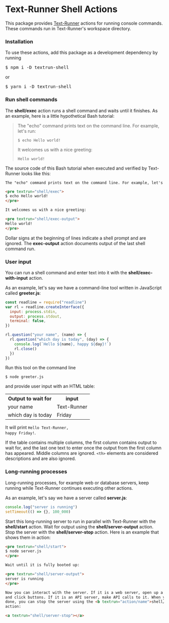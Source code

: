 # Text-Runner Shell Actions

This package provides [Text-Runner](https://github.com/kevgo/text-runner)
actions for running console commands. These commands run in Text-Runner's
workspace directory.

### Installation

To use these actions, add this package as a development dependency by running

<pre textrun="npm/install">
$ npm i -D textrun-shell
</pre>

or

<pre textrun="npm/install">
$ yarn i -D textrun-shell
</pre>

### Run shell commands

The <b textrun="action/name-full">shell/exec</b> action runs a shell command and
waits until it finishes. As an example, here is a little hypothetical Bash
tutorial:

> The "echo" command prints text on the command line. For example, let's run:
>
> ```
> $ echo Hello world!
> ```
>
> It welcomes us with a nice greeting:
>
> ```
> Hello world!
> ```

The source code of this Bash tutorial when executed and verified by Text-Runner
looks like this:

<a textrun="run-in-textrunner">

```md
The "echo" command prints text on the command line. For example, let's run:

<pre textrun="shell/exec">
$ echo Hello world!
</pre>

It welcomes us with a nice greeting:

<pre textrun="shell/exec-output">
Hello world!
</pre>
```

</a>

Dollar signs at the beginning of lines indicate a shell prompt and are ignored.
The <b textrun="action/short-name">exec-output</b> action documents output of
the last shell command run.

### User input

You can run a shell command and enter text into it with the
<b textrun="action/full-name">shell/exec-with-input</b> action.

<a textrun="workspace/create-file">

As an example, let's say we have a command-line tool written in JavaScript
called **greeter.js**:

```js
const readline = require("readline")
var rl = readline.createInterface({
  input: process.stdin,
  output: process.stdout,
  terminal: false,
})

rl.question("your name", (name) => {
  rl.question("which day is today", (day) => {
    console.log(`Hello ${name}, happy ${day}!`)
    rl.close()
  })
})
```

</a>

<a textrun="workspace/exec-with-input">

Run this tool on the command line

```
$ node greeter.js
```

and provide user input with an HTML table:

<table>
  <tr>
    <th>Output to wait for</th>
    <th>input</th>
  </tr>
  <tr>
    <td>your name</td>
    <td>Text-Runner</td>
  </tr>
  <tr>
    <td>which day is today</td>
    <td>Friday</td>
  </tr>
</table>

</a>

It will print <code textrun="shell/exec-output">Hello Text-Runner, happy
Friday!</code>.

If the table contains multiple columns, the first column contains output to wait
for, and the last one text to enter once the output from the first column has
appeared. Middle columns are ignored. `<th>` elements are considered
descriptions and are also ignored.

### Long-running processes

Long-running processes, for example web or database servers, keep running while
Text-Runner continues executing other actions.

<a textrun="file/create">

As an example, let's say we have a server called **server.js**:

```js
console.log("server is running")
setTimeout(() => {}, 100_000)
```

</a>

Start this long-running server to run in parallel with Text-Runner with the
<b textrun="action/full-name">shell/start</b> action. Wait for output using the
<b textrun="action/full-name">shell/server-output</b> action. Stop the server
with the <b textrun="action/full-name">shell/server-stop</b> action. Here is an
example that shows them in action:

<a textrun="run-in-textrunner">

```html
<pre textrun="shell/start">
$ node server.js
</pre>

Wait until it is fully booted up:

<pre textrun="shell/server-output">
server is running
</pre>

Now you can interact with the server. If it is a web server, open up a browser
and click buttons. If it is an API server, make API calls to it. When you are
done, you can stop the server using the <b textrun="action/name">shell/stop</b>
action:

<a textrun="shell/server-stop"></a>
```
